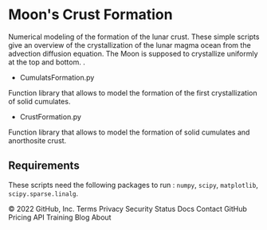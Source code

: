 # Moon's Crust Formation
Numerical modeling of the formation of the lunar crust. These simple scripts give an overview of the crystallization of the lunar magma ocean from the advection diffusion equation. The Moon is supposed to crystallize uniformly at the top and bottom. .

- CumulatsFormation.py

Function library that allows to model the formation of the first crystallization of solid cumulates. 

- CrustFormation.py

Function library that allows to model the formation of solid cumulates and anorthosite crust.



## Requirements
These scripts need the following packages to run : `numpy`, `scipy`, `matplotlib`, `scipy.sparse.linalg`.

© 2022 GitHub, Inc.
Terms
Privacy
Security
Status
Docs
Contact GitHub
Pricing
API
Training
Blog
About


